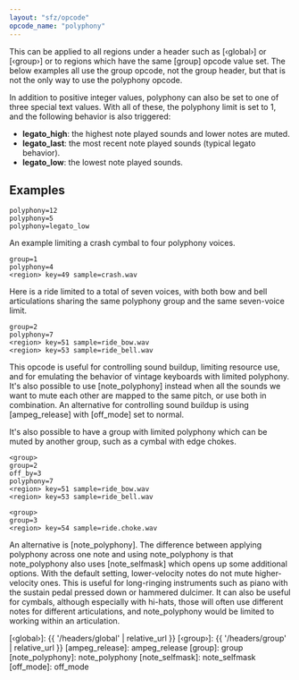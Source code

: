 ```yaml
---
layout: "sfz/opcode"
opcode_name: "polyphony"
---
```


This can be applied to all regions under a header such as
[‹global›] or [‹group›] or to regions
which have the same [group] opcode value set. The
below examples all use the group opcode, not the group header, but
that is not the only way to use the polyphony opcode.

In addition to positive integer values, polyphony can also be set to
one of three special text values. With all of these, the polyphony limit
is set to 1, and the following behavior is also triggered:

- **legato_high**: the highest note played sounds and lower notes are muted.
- **legato_last**: the most recent note played sounds (typical legato behavior).
- **legato_low**:  the lowest note played sounds.

## Examples

```
polyphony=12
polyphony=5
polyphony=legato_low
```

An example limiting a crash cymbal to four polyphony voices.

```
group=1
polyphony=4
<region> key=49 sample=crash.wav
```

Here is a ride limited to a total of seven voices, with both bow and bell
articulations sharing the same polyphony group and the same seven-voice
limit.

```
group=2
polyphony=7
<region> key=51 sample=ride_bow.wav
<region> key=53 sample=ride_bell.wav
```

This opcode is useful for controlling sound buildup, limiting resource use,
and for emulating the behavior of vintage keyboards with limited polyphony.
It's also possible to use [note_polyphony] instead when all the sounds we want
to mute each other are mapped to the same pitch, or use both in combination.
An alternative for controlling sound buildup is using
[ampeg_release] with [off_mode] set to normal.

It's also possible to have a group with limited polyphony which can be muted by
another group, such as a cymbal with edge chokes.

```
<group>
group=2
off_by=3
polyphony=7
<region> key=51 sample=ride_bow.wav
<region> key=53 sample=ride_bell.wav

<group>
group=3
<region> key=54 sample=ride.choke.wav
```

An alternative is [note_polyphony]. The difference between
applying polyphony across one note and using note_polyphony is that
note_polyphony also uses [note_selfmask] which opens up some additional options.
With the default setting, lower-velocity notes do not mute higher-velocity ones.
This is useful for long-ringing instruments such as piano with the sustain pedal
pressed down or hammered dulcimer. It can also be useful for cymbals, although
especially with hi-hats, those will often use different notes for different
articulations, and note_polyphony would be limited to working within an
articulation.


[‹global›]: {{ '/headers/global' | relative_url }}
[‹group›]:  {{ '/headers/group' | relative_url }}
[ampeg_release]:  ampeg_release
[group]:          group
[note_polyphony]: note_polyphony
[note_selfmask]:  note_selfmask
[off_mode]:       off_mode
